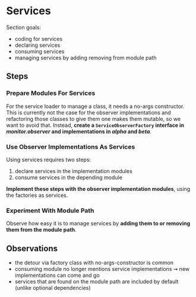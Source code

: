 # Services

Section goals:

* coding for services
* declaring services
* consuming services
* managing services by adding removing from module path


## Steps

### Prepare Modules For Services

For the service loader to manage a class, it needs a no-args constructor.
This is currently not the case for the observer implementations and refactoring those classes to give them one makes them mutable, so we want to avoid that.
Instead, **create a `ServiceObserverFactory` interface in _monitor.observer_ and implementations in _alpha_ and _beta_**.

### Use Observer Implementations As Services

Using services requires two steps:

1. declare services in the implementation modules
2. consume services in the depending module

**Implement these steps with the observer implementation modules**, using the factories as services.

### Experiment With Module Path

Observe how easy it is to manage services by **adding them to or removing them from the module path**.


## Observations

* the detour via factory class with no-args-constructor is common
* consuming module no longer mentions service implementations ⇝ new implementations can come and go
* services that are found on the module path are included by default (unlike optional dependencies)
